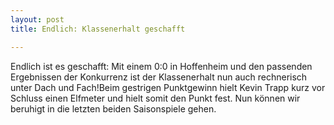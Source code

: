 ```yaml
---
layout: post
title: Endlich: Klassenerhalt geschafft

---
```


Endlich ist es geschafft: Mit einem 0:0 in Hoffenheim und den passenden Ergebnissen der Konkurrenz ist der Klassenerhalt nun auch rechnerisch unter Dach und Fach!Beim gestrigen Punktgewinn hielt Kevin Trapp kurz vor Schluss einen Elfmeter und hielt somit den Punkt fest. Nun können wir beruhigt in die letzten beiden Saisonspiele gehen. 


